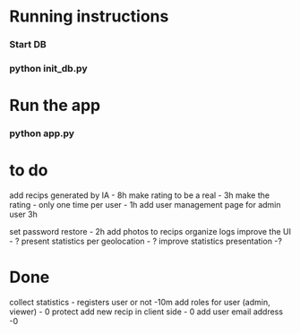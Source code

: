 # Running instructions 
### Start DB
### python init_db.py
# Run the app
### python app.py

# to do 

add recips generated by IA - 8h
make rating to be a real - 3h
make the rating - only one time per user - 1h
add user management page for admin user 3h
    

set password restore - 2h
add photos to recips 
organize logs
improve the UI - ? 
present statistics per geolocation - ?
improve statistics presentation -?

# Done
collect statistics - registers user or not -10m
add roles for user (admin, viewer) - 0 
protect add new recip in client side - 0
add user email address -0
